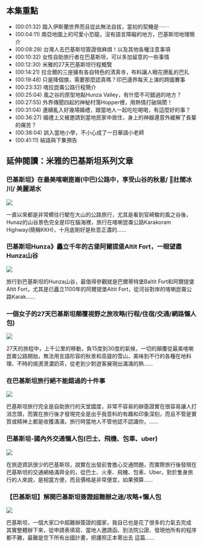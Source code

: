 ---
---


## 本集重點

* (00:01:32) 踏入伊斯蘭世界而且從此無法自拔，當初的契機是⋯⋯
* (00:04:11) 南亞地圖上的可愛小恐龍，沒有語言障礙的地方，巴基斯坦地理簡介
* (00:08:28) 台灣人去巴基斯坦簽證很麻煩！以及其他各種注意事項
* (00:10:32) 女性自助旅行者在巴基斯坦，可以多加留意的一些事情
* (00:12:30) 米雅的27天巴基斯坦行程概覽
* (00:14:21) 拉合爾的三座擁有各自特色的清真寺，布料讓人眼花撩亂的巴扎
* (00:19:48) 只是降個旗，需要那麼認真嗎？印巴邊界每天上演的跨國賽事
* (00:23:32) 喀拉崑崙公路行程簡介
* (00:25:04) 風之谷的原型地點Hunza Valley，有什麼不可錯過的地方？
* (00:27:55) 外界傳聞四起的神秘村落Hopper裡，用熱情打破隔閡！
* (00:31:04) 連續亂入好幾場婚禮，跟當地人一起吃吃喝喝，有這麼好的事？
* (00:36:27) 婚禮上又被邀請到當地民家中居住，身上的神器還意外緩解了長輩的痛苦？
* (00:38:04) 誤入當地小學，不小心成了一日華語小老師
* (00:41:11) 結語與下集預告

## 延伸閱讀：米雅的巴基斯坦系列文章

### 巴基斯坦》在最美喀喇崑崙(中巴)公路中，享受山谷的秋意/ 壯闊冰川/ 美麗湖水

[![](https://i3.zi.org.tw/miyastravel/2021/07/1627149155-997aff4c6221aaff917fbf6d625321a2-1105x829.jpg)](https://miyastravel.com/blog/post/karakoramhighway)

一直以來都是非常嚮往行駛在大山的公路旅行，尤其是看到官崎駿的風之谷後，Hunaz的山谷景色完全是印在腦海裡，旅行在喀喇崑崙公路Karakoram Highway(簡稱KKH)，十月底剛好是秋意正濃的……

### 巴基斯坦Hunza》矗立千年的古堡阿爾提堡Altit Fort，一眼望盡Hunza山谷

[![](https://i3.zi.org.tw/miyastravel/2021/07/1627137569-e1fa0073408f4abf07d2837b2aa817f7-1105x743.jpg)](https://miyastravel.com/blog/post/altitfort-pakistan)

旅行到巴基斯坦的Hunza山谷，最值得參觀就是巴爾蒂特堡Baltit Fort和阿爾提堡Altit Fort，尤其是已矗立1100年的阿爾提堡Altit Fort，從河谷對岸的喀喇崑崙公路Karak……

### 一個女子的27天巴基斯坦顛覆視野之旅攻略(行程/住宿/交通/網路懶人包)

[![](https://i3.zi.org.tw/miyastravel/2021/07/1626613097-1740c594c250ebf848eb93a00e15c7f6-1105x699.jpg)](https://miyastravel.com/blog/post/pakistan27days)

27天的旅程中，上千公里的移動，負15度到30度的氣候，一切的顛覆從最美喀喇崑崙公路開始，無法用言語形容的秋景和高聳的雪山，美味到不行的各種在地料理、不時的燒燙燙濃奶茶，從老到少對遊客展現出滿滿的熱……

### 在巴基斯坦旅行絕不能錯過的十件事

[![](https://i3.zi.org.tw/miyastravel/2021/06/1624092152-42a2904670d7984400872fedd5576497-1105x777.jpg)](https://miyastravel.com/blog/post/pakistan10things)

巴基斯坦旅行完全是自助旅行的天堂國度，非常不容易的辦簽證實在很容易讓人打消念頭，而實在旅行後才發現完全是出乎我意料的有趣和印象深刻，而且不管是實質或精神上都是收獲滿滿，旅行時當地人不管他認不認識你，……

### 巴基斯坦-國內外交通懶人包(巴士、飛機、包車、uber)

[![](https://i3.zi.org.tw/miyastravel/2021/06/1624732036-a5fbb480383f40b5532064c231a99d14-1105x777.jpg)](https://miyastravel.com/blog/post/pakistan_transportation)

在旅遊資訊很少的巴基斯坦，說實在出發前會擔心交通問題，而實際旅行後發現在巴基斯坦的交通網絡滿齊全的，從巴士、火車、飛機、包車、Uber，對於隻身旅行的人來說，是相當方便，而且價格是非常便宜，如果預算……

### 【巴基斯坦】解開巴基斯坦簽證超難辦之迷/攻略+懶人包

[![](https://miyastravel.com/wp-content/uploads/2021/05/1621420386-5b8aa17eac901a93a1cd3ae594cb9f0c.jpg)](https://miyastravel.com/blog/post/35653246)

巴基斯坦，一個大家口中超難辦簽證的國家，我自已也是花了很多的力氣去完成 其實整體辦下來，從申請表填寫、當地人邀請函、到法院公證、發現他所有的程序都不難，最難是空下所有出國計畫，把護照正本寄出去 這篇……